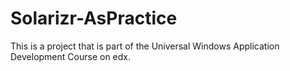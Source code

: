 # Solarizr-AsPractice
This is a project that is part of the Universal Windows Application Development Course on edx. 
